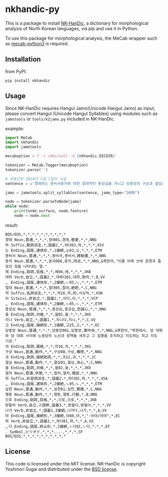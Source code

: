 # nkhandic-py

This is a package to install [NK-HanDic](https://github.com/okikirmui/nkhandic), a dictionary for morphological analysis of North Korean languages, via pip and use it in Python.

To use this package for morphological analysis, the MeCab wrapper such as [mecab-python3](https://github.com/SamuraiT/mecab-python3) is required.

## Installation

from PyPI:

```Shell
pip install nkhandic
```

## Usage

Since NK-HanDic requires Hangul Jamo(Unicode Hangul Jamo) as input, please convert Hangul (Unicode Hangul Syllables) using modules such as `jamotools` or `tools/k2jamo.py` included in NK-HanDic.

example:

```Python
import MeCab
import nkhandic
import jamotools

mecaboption = f'-r /dev/null -d {nkhandic.DICDIR}'

tokenizer = MeCab.Tagger(mecaboption)
tokenizer.parse('')

# 로동신문 2024년 5월 1일자 사설
sentence = u'경애하는 총비서동지에 대한 절대적인 충성심을 지니고 당중앙의 구상과 결심을 철저한 실천행동으로 받들어나가야 한다.'

jamo = jamotools.split_syllables(sentence, jamo_type="JAMO")

node = tokenizer.parseToNode(jamo)
while node:
    print(node.surface, node.feature)
    node = node.next
```

result:

```Shell
BOS/EOS,*,*,*,*,*,*,*,*,*,*
경애 Noun,普通,*,*,*,경애01,경애,敬愛,*,*,NNG
하 Suffix,動詞派生,*,語基2,*,하다02,하,*,*,*,XSV
는 Ending,語尾,連体形,*,1接続,는03,는,*,*,*,ETM
총비서 Noun,普通,*,*,*,총비서,총비서,總秘書,*,*,NNG
동지 Noun,普通,*,*,*,동지006,동지,同志,*,*,NNG,&북한어,"이름 아래 쓰여 존경과 흠모의 정을 나타내는 말."
에 Ending,助詞,処格,*,*,에04,에,*,*,*,JKB
대하 Verb,自立,*,語基2,*,대하다02,대하,對하,*,B,VV
ᆫ Ending,語尾,連体形,*,2接続,ㄴ05,ㄴ,*,*,*,ETM
절대 Noun,普通,*,*,*,절대05,절대,絶對,*,C,NNG
적 Suffix,名詞派生,*,*,*,적18,적,的,사상적,*,XSN
이 Siteisi,非自立,*,語基2,*,이다,이,*,*,*,VCP
ᆫ Ending,語尾,連体形,*,2接続,ㄴ05,ㄴ,*,*,*,ETM
충성심 Noun,普通,*,*,*,충성심,충성심,忠誠心,*,*,NNG
을 Ending,助詞,対格,*,*,을02,을,*,*,*,JKO
지니 Verb,自立,*,語基1,*,지니다,지니,*,*,C,VV
고 Ending,語尾,接続形,*,1接続,고25,고,*,*,*,EC
당중앙 Noun,普通,*,*,*,당중앙001,당중앙,黨中央,*,*,NNG,&북한어,"북한에서, 당 대회와 당 대회 사이에 노동당의 노선과 정책을 세우고 그 집행을 조직하고 지도하는 최고 지도 기관."
의 Ending,助詞,属格,*,*,의10,의,*,*,*,JKG
구상 Noun,普通,動作,*,*,구상08,구상,構想,*,*,NNG
과 Ending,助詞,接続助詞,*,*,과12,과,*,*,*,JC
결심 Noun,普通,動作,*,*,결심01,결심,決心,*,C,NNG
을 Ending,助詞,対格,*,*,을02,을,*,*,*,JKO
철저 Noun,普通,状態,*,*,철저,철저,徹底,*,*,NNG
하 Suffix,形容詞派生,*,語基2,*,하다02,하,*,*,*,XSA
ᆫ Ending,語尾,連体形,*,2接続,ㄴ05,ㄴ,*,*,*,ETM
실천 Noun,普通,動作,*,*,실천01,실천,實踐,*,C,NNG
행동 Noun,普通,動作,*,*,행동,행동,行動,*,B,NNG
으로 Ending,助詞,具格,*,*,으로,으로,*,*,*,JKB
받들어 Verb,自立,ㄹ語幹,語基3,*,받들다,받들어,*,*,*,VV
나가 Verb,非自立,*,語基1,3接続,나가다,나가,*,*,A,VX
야 Ending,語尾,接続形,*,3接続,야80,야,*,"-아야/어야",*,EC
하 Verb,非自立,*,語基2,*,하다01,하,*,*,A,VX
ᆫ다 Ending,語尾,終止形,*,2接続,ㄴ다01,ㄴ다,*,*,*,EF
. Symbol,ピリオド,*,*,*,.,.,*,*,*,SF
BOS/EOS,*,*,*,*,*,*,*,*,*,*
```

## License

This code is licensed under the MIT license. NK-HanDic is copyright Yoshinori Sugai and distributed under the [BSD license](./LICENSE.nkhandic). 

